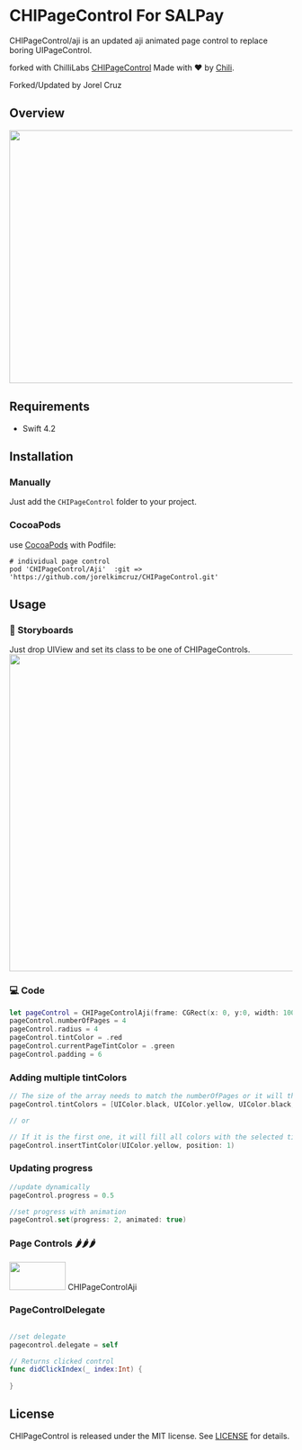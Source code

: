 # CHIPageControl For SALPay

CHIPageControl/aji is an updated aji animated page control to replace boring UIPageControl.

forked with ChilliLabs [CHIPageControl](https://github.com/ChiliLabs/CHIPageControl.git)
Made with ❤️ by [Chili](http://chi.lv).

Forked/Updated by Jorel Cruz

## Overview

<img src="Images/Aji.gif" width="600" height="450">

## Requirements
* Swift 4.2

## Installation

### Manually

Just add the `CHIPageControl` folder to your project.

### CocoaPods

use [CocoaPods](https://cocoapods.org) with Podfile:
```
# individual page control
pod 'CHIPageControl/Aji'  :git => 'https://github.com/jorelkimcruz/CHIPageControl.git'
```

## Usage
### 🎨 Storyboards
Just drop UIView and set its class to be one of CHIPageControls.
<img src="Images/ibdesignable.gif" width="800" height="564">
### 💻 Code
``` swift
let pageControl = CHIPageControlAji(frame: CGRect(x: 0, y:0, width: 100, height: 20))
pageControl.numberOfPages = 4
pageControl.radius = 4
pageControl.tintColor = .red
pageControl.currentPageTintColor = .green
pageControl.padding = 6
```

### Adding multiple tintColors
``` swift
// The size of the array needs to match the numberOfPages or it will throw an fatal error
pageControl.tintColors = [UIColor.black, UIColor.yellow, UIColor.black, UIColor.black]

// or

// If it is the first one, it will fill all colors with the selected tintColor and then replace the colors with the desired one
pageControl.insertTintColor(UIColor.yellow, position: 1)
```

### Updating progress
``` swift
//update dynamically
pageControl.progress = 0.5

//set progress with animation
pageControl.set(progress: 2, animated: true)
```
### Page Controls 🌶️🌶️🌶️

<img src="Images/Aji.gif" width="100" height="50"> CHIPageControlAji

### PageControlDelegate
``` swift 

//set delegate
pagecontrol.delegate = self

// Returns clicked control
func didClickIndex(_ index:Int) {
    
}
```

## License
CHIPageControl is released under the MIT license. See [LICENSE](./LICENSE) for details.

